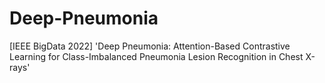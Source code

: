 # Deep-Pneumonia
[IEEE BigData 2022]  'Deep Pneumonia: Attention-Based Contrastive Learning for Class-Imbalanced Pneumonia Lesion Recognition in Chest X-rays'
